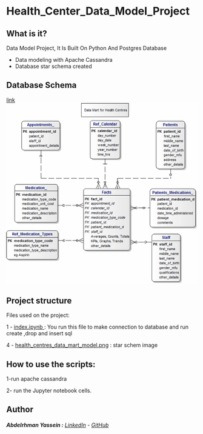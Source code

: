 # Health_Center_Data_Model_Project

## What is it?

Data Model Project, It Is Built On Python And Postgres Database

  - Data modeling with Apache Cassandra
  - Database star schema created

## Database Schema

[link](http://www.databaseanswers.org/data_models/health_centres/health_centres_data_mart.htm)
![Image of Star Schema](https://raw.githubusercontent.com/Abdelrhman-Yassein/Health-Center-Data-Model-Project-with-cassandra/main/health_centres_data_mart_model.png) 


 ## Project structure

Files used on the project:

1 - [index.ipynb	](https://github.com/Abdelrhman-Yassein/-Health_Center_Data_Model_Project-with-cassandra/blob/master/index.ipynb) : You run this file to make connection to database and run create ,drop and insert sql

4 - [health_centres_data_mart_model.png](https://github.com/Abdelrhman-Yassein/Health_Center_Data_Model_Project/blob/master/health_centres_data_mart_model.png) : star schem image



## How to use the scripts:

1-run apache cassandra

2- run the Jupyter notebook cells.



## Author

######  **Abdelrhman Yassein  :**  [LinkedIn](https://www.linkedin.com/in/abdelrhman-yassein-582563134/) - [GitHub](https://github.com/Abdelrhman-Yassein?tab=repositories)
